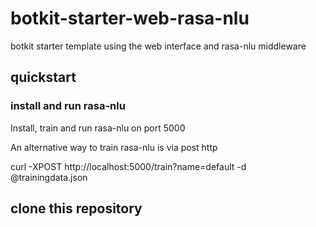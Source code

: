# botkit-starter-web-rasa-nlu

botkit starter template using the web interface and rasa-nlu middleware

## quickstart

### install and run rasa-nlu

Install, train and run rasa-nlu on port 5000

An alternative way to train rasa-nlu is via post http

  curl -XPOST http://localhost:5000/train?name=default -d @trainingdata.json

## clone this repository
